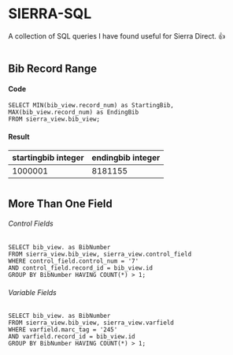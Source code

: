SIERRA-SQL
======
A collection of SQL queries I have found useful for Sierra Direct. :+1:
#
#
## Bib Record Range
#### Code
```
SELECT MIN(bib_view.record_num) as StartingBib, MAX(bib_view.record_num) as EndingBib
FROM sierra_view.bib_view;
```

#### Result
startingbib integer | endingbib integer
--------------------|------------------
1000001|8181155
#
#

## More Than One Field

###### Control Fields
```
SELECT bib_view. as BibNumber
FROM sierra_view.bib_view, sierra_view.control_field
WHERE control_field.control_num = '7'
AND control_field.record_id = bib_view.id
GROUP BY BibNumber HAVING COUNT(*) > 1;
```

###### Variable Fields
```
SELECT bib_view. as BibNumber
FROM sierra_view.bib_view, sierra_view.varfield
WHERE varfield.marc_tag = '245'
AND varfield.record_id = bib_view.id
GROUP BY BibNumber HAVING COUNT(*) > 1;
```
